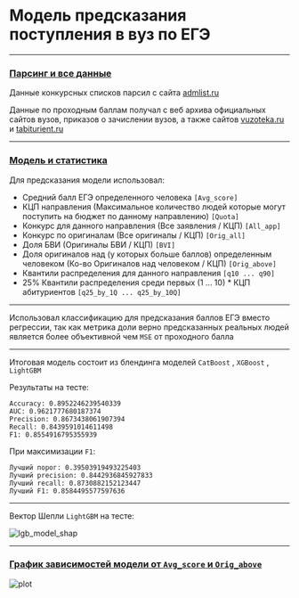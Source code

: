 # Модель предсказания поступления в вуз по ЕГЭ

---

### [Парсинг и все данные](https://github.com/2reckey/EGE_Score_Admission_Predictor/tree/main/Parser%20%26%20Full%20Data)

Данные конкурсных списков парсил с сайта [admlist.ru](https://web.archive.org/web/20210821061126/http://admlist.ru/)

Данные по проходным баллам получал с веб архива официальных сайтов вузов, приказов о зачислении вузов, а также сайтов [vuzoteka.ru](https://vuzoteka.ru/) и [tabiturient.ru](https://tabiturient.ru/)


---

### [Модель и статистика](https://github.com/2reckey/EGE_Score_Admission_Predictor/tree/main/Stats%20%26%20Prediction%20Model)

Для предсказания модели использовал:

- Средний балл ЕГЭ определенного человека `[Avg_score]`
- КЦП направления (Максимальное количество людей которые могут поступить на бюджет по данному направлению) `[Quota]`
- Конкурс для данного направления (Все заявления / КЦП) `[All_app]`
- Конкурс по оригиналам (Все оригиналы / КЦП) `[Orig_all]`
- Доля БВИ (Оригиналы БВИ / КЦП) `[BVI]`
- Доля оригиналов над (у которых больше баллов) определенным человеком (Ко-во Оригиналов над человеком / КЦП) `[Orig_above]`
- Квантили распределения для данного направления `[q10 ... q90]`
- 25% Квантили распределения среди первых (1 ... 10) * КЦП абитуриентов `[q25_by_1Q ... q25_by_10Q]`

---

Использовал классификацию для предсказания баллов ЕГЭ вместо регрессии, так как метрика доли верно предсказанных реальных людей является более объективной чем `MSE` от проходного балла

---

Итоговая модель состоит из блендинга моделей  `CatBoost` , `XGBoost` , `LightGBM`

Результаты на тесте:

```
Accuracy: 0.8952246239540339
AUC: 0.9621777680187374
Precision: 0.8673438061907394
Recall: 0.8439591014611498
F1: 0.8554916795355939
```

При максимизации `F1`:

```
Лучший порог: 0.39503919493225403
Лучший precision: 0.8442936845927833
Лучший recall: 0.8730882152123447
Лучший F1: 0.8584495577597636
```

---

Вектор Шепли `LightGBM` на тесте:

![lgb_model_shap](https://github.com/2reckey/EGE_Score_Admission_Predictor/blob/main/Stats%20%26%20Prediction%20Model/Assets/Shap/LightGBM_Shap.png)

---
### [График зависимостей модели от `Avg_score` и  `Orig_above`](https://github.com/2reckey/EGE_Score_Admission_Predictor/tree/main/Stats%20%26%20Prediction%20Model/Assets)
![plot](https://github.com/2reckey/EGE_Score_Admission_Predictor/blob/main/Stats%20%26%20Prediction%20Model/Assets/Test/2018%20-%20%D0%A0%D0%A2%D0%A3%20%D0%9C%D0%98%D0%A0%D0%AD%D0%90%20-%20%D0%98%D0%A2%20-%20%D0%9F%D1%80%D0%BE%D0%B3%D1%80%D0%B0%D0%BC%D0%BC%D0%BD%D0%B0%D1%8F%20%D0%B8%D0%BD%D0%B6%D0%B5%D0%BD%D0%B5%D1%80%D0%B8%D1%8F%20(09.03.04).png)
